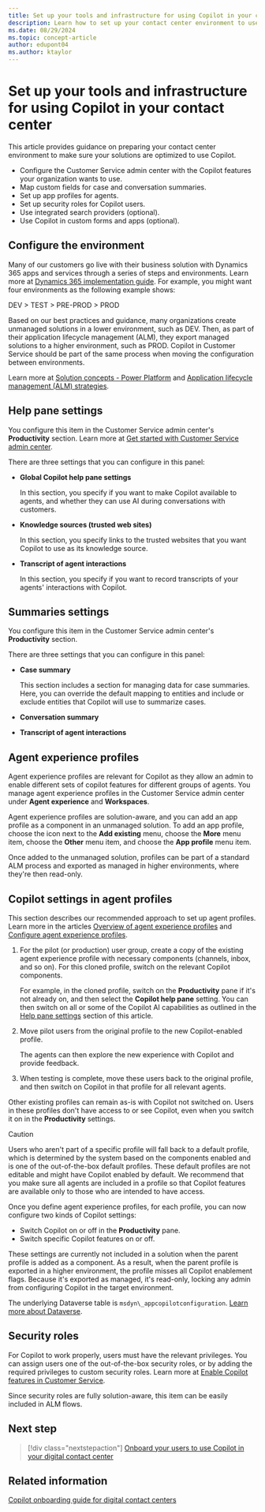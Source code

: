 ```yaml
---
title: Set up your tools and infrastructure for using Copilot in your contact center 
description: Learn how to set up your contact center environment to use Copilot by making sure your solutions are optimized to use it.
ms.date: 08/29/2024
ms.topic: concept-article
author: edupont04
ms.author: ktaylor
---
```


# Set up your tools and infrastructure for using Copilot in your contact center

This article provides guidance on preparing your contact center environment to make sure your solutions are optimized to use Copilot.

- Configure the Customer Service admin center with the Copilot features your organization wants to use.
- Map custom fields for case and conversation summaries.
- Set up app profiles for agents.
- Set up security roles for Copilot users.
- Use integrated search providers (optional).
- Use Copilot in custom forms and apps (optional).  

## Configure the environment

Many of our customers go live with their business solution with Dynamics 365 apps and services through a series of steps and environments. Learn more at [Dynamics 365 implementation guide](../implementation-guide/introduction.md). For example, you might want four environments as the following example shows:  

DEV > TEST > PRE-PROD > PROD  

Based on our best practices and guidance, many organizations create unmanaged solutions in a lower environment, such as DEV. Then, as part of their application lifecycle management (ALM), they export managed solutions to a higher environment, such as PROD. Copilot in Customer Service should be part of the same process when moving the configuration between environments.

Learn more at [Solution concepts - Power Platform](/power-platform/alm/solution-concepts-alm#managed-and-unmanaged-solutions) and [Application lifecycle management (ALM) strategies](../implementation-guide/application-lifecycle-management.md).

## Help pane settings

You configure this item in the Customer Service admin center's **Productivity** section. Learn more at [Get started with Customer Service admin center](/dynamics365/customer-service/implement/cs-admin-center?toc=%2Fdynamics365%2Fcustomer-service%2Fadminister%2Ftoc.json&bc=..%2F..%2Fbreadcrumb%2Ftoc.yml).

There are three settings that you can configure in this panel:

- **Global Copilot help pane settings**  

  In this section, you specify if you want to make Copilot available to agents, and whether they can use AI during conversations with customers.  
- **Knowledge sources (trusted web sites)**  

  In this section, you specify links to the trusted websites that you want Copilot to use as its knowledge source.  
- **Transcript of agent interactions**  

  In this section, you specify if you want to record transcripts of your agents' interactions with Copilot.  

## Summaries settings

You configure this item in the Customer Service admin center's **Productivity** section.

There are three settings that you can configure in this panel:

- **Case summary**

  This section includes a section for managing data for case summaries. Here, you can override the default mapping to entities and include or exclude entities that Copilot will use to summarize cases.  
- **Conversation summary**
- **Transcript of agent interactions**

## Agent experience profiles

Agent experience profiles are relevant for Copilot as they allow an admin to enable different sets of copilot features for different groups of agents. You manage agent experience profiles in the Customer Service admin center under **Agent experience** and **Workspaces**.  

Agent experience profiles are solution-aware, and you can add an app profile as a component in an unmanaged solution. To add an app profile, choose the icon next to the **Add existing** menu, choose the **More** menu item, choose the **Other** menu item, and choose the **App profile** menu item.  
<!-- :::image type="content" source="media/image6.png" alt-text="Screenshot of adding Agent experience profiles to an unmanaged solution.":::  
:::image type="content" source="media/image7.png" alt-text="Screenshot of adding Agent experience profiles to an unmanaged solution.":::  
:::image type="content" source="media/image8.png" alt-text="Screenshot of adding Agent experience profiles to an unmanaged solution."::: -->

Once added to the unmanaged solution, profiles can be part of a standard ALM process and exported as managed in higher environments, where they're then read-only.

## Copilot settings in agent profiles

This section describes our recommended approach to set up agent profiles. Learn more in the articles [Overview of agent experience profiles](/dynamics365/customer-service/administer/overview) and [Configure agent experience profiles](/dynamics365/customer-service/administer/create-agent-experience-profile).

1. For the pilot (or production) user group, create a copy of the existing agent experience profile with necessary components (channels, inbox, and so on). For this cloned profile, switch on the relevant Copilot components.  

    For example, in the cloned profile, switch on the **Productivity** pane if it's not already on, and then select the **Copilot help pane** setting. You can then switch on all or some of the Copilot AI capabilities as outlined in the [Help pane settings](#help-pane-settings) section of this article.  
2. Move pilot users from the original profile to the new Copilot-enabled profile.  

    The agents can then explore the new experience with Copilot and provide feedback.  
3. When testing is complete, move these users back to the original profile, and then switch on Copilot in that profile for all relevant agents.

Other existing profiles can remain as-is with Copilot not switched on. Users in these profiles don't have access to or see Copilot, even when you switch it on in the **Productivity** settings.

> [!CAUTION]
> Users who aren't part of a specific profile will fall back to a default profile, which is determined by the system based on the components enabled and is one of the out-of-the-box default profiles. These default profiles are not editable and might have Copilot enabled by default. We recommend that you make sure all agents are included in a profile so that Copilot features are available only to those who are intended to have access.

Once you define agent experience profiles, for each profile, you can now configure two kinds of Copilot settings:

- Switch Copilot on or off in the **Productivity** pane.  
- Switch specific Copilot features on or off.  

These settings are currently not included in a solution when the parent profile is added as a component. As a result, when the parent profile is exported in a higher environment, the profile misses all Copilot enablement flags. Because it's exported as managed, it's read-only, locking any admin from configuring Copilot in the target environment.

The underlying Dataverse table is `msdyn\_appcopilotconfiguration`. [Learn more about Dataverse](/power-apps/maker/data-platform/data-platform-intro).

## Security roles

For Copilot to work properly, users must have the relevant privileges. You can assign users one of the out-of-the-box security roles, or by adding the required privileges to custom security roles. Learn more at [Enable Copilot features in Customer Service](/dynamics365/customer-service/administer/configure-copilot-features#assign-roles-and-privileges).  

Since security roles are fully solution-aware, this item can be easily included in ALM flows.  

<!-- ## Integrated providers

If your knowledge base is handled by a third-party application, and you want to consume that content with Copilot in Dynamics 365 Customer Service, you can configure a connection to it as an integrated search provider. Learn more at [Manage integrated search providers](/dynamics365/customer-service/administer/add-search-provider). 

The configured providers are saved on the `msdyn\_integratedsearchprovider` Dataverse table.  

## Copilot in custom forms and apps

If you include the case summary in a custom case form, or enable Copilot features in custom model-driven apps, review this related article: [Configure copilot features for custom case forms and custom apps](/dynamics365/customer-service/administer/copilot-powerapps-settings).  

Custom forms can already be included in an ALM flow, so any changes to the form that are required to add Copilot are automatically included in the solution with the form itself.  

Application settings are already solution-aware and can also be included in an unmanaged solution to be part of the ALM flow. For more information, review this related article: [Use settings to provide customized app experiences - Power Apps](/power-apps/maker/data-platform/create-edit-configure-settings#adding-an-existing-setting-definition).  -->

## Next step

> [!div class="nextstepaction"]
> [Onboard your users to use Copilot in your digital contact center](cs-contact-center-copilot-onboard-users.md)  

## Related information

[Copilot onboarding guide for digital contact centers](cs-contact-center-copilot-onboarding-guide.md)  
